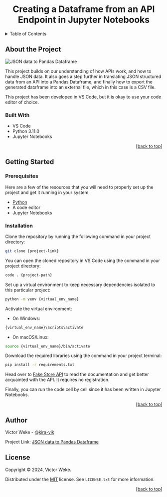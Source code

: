 <h1 align="center">Creating a Dataframe from an API Endpoint in Jupyter Notebooks</h1>
<a name="readme-top"></a>

<!-- TABLE OF CONTENTS -->
<details>
  <summary>Table of Contents</summary>
  <ol>
    <li>
      <a href="#about-the-project">About The Project</a>
      <ul>
        <li><a href="#built-with">Built With</a></li>
      </ul>
    </li>
    <li>
      <a href="#getting-started">Getting Started</a>
      <ul>
        <li><a href="#prerequisites">Prerequisites</a></li>
        <li><a href="#installation">Installation</a></li>
      </ul>
    </li>
    <li><a href="#author">Author</a></li>
    <li><a href="#license">License</a></li>
  </ol>
</details>

<!--ABOUT THE PROJECT-->
## About the Project

![JSON data to Pandas Dataframe](https://github.com/kira-vik/JSON-data-to-Pandas-Dataframe/assets/35596661/d64e3ccc-f958-4470-95ff-f8ad680628ec)

This project builds on our understanding of how APIs work, and how to handle JSON data. It also goes a step further in translating JSON structured data from an API into a Pandas Dataframe, and finally how to export the generated dataframe into an external file, which in this case is a CSV file.

This project has been developed in VS Code, but it is okay to use your code editor of choice.

### Built With

- VS Code
- Python 3.11.0
- Jupyter Notebooks

<p align="right">
     [<a href="#readme-top">back to top</a>]
</p>

<!--GETTING STARTED-->
## Getting Started

### Prerequisites

Here are a few of the resources that you will need to properly set up the project and get it running in your system.

- [Python](https://www.python.org/downloads/)
- A code editor
- Jupyter Notebooks

### Installation

Clone the repository by running the following command in your project directory:

```bash
git clone {project-link}
```

You can open the cloned repository in VS Code using the command in your project directory:

```bash
code . {project-path}
```

Set up a virtual environment to keep necessary dependencies isolated to this particular project:

```bash
python -m venv {virtual_env_name}
```

Activate the virtual environment:

- On Windows:

```bash
{virtual_env_name}\Scripts\activate
```

- On macOS/Linux:

```bash
source {virtual_env_name}/bin/activate
```

Download the required libraries using the command in your project terminal:

```bash
pip install -r requirements.txt
```

Head over to [Fake Store API](https://fakestoreapi.com/) to read the documentation and get better acquainted with the API. It requires no registration.

Finally, you can run the code cell by cell since it has been written in Jupyter Notebooks.

<p align="right">
     [<a href="#readme-top">back to top</a>]
</p>

<!--AUTHOR-->

## Author

Victor Weke - @[kira-vik](https://github.com/kira-vik)

Project Link: [JSON data to Pandas Dataframe](https://github.com/kira-vik/JSON-data-to-Pandas-Dataframe)

<!--LICENSE-->

## License

Copyright © 2024, Victor Weke.

Distributed under the [MIT](https://choosealicense.com/licenses/mit/) license. See `LICENSE.txt` for more information.

<p align="right">
     [<a href="#readme-top">back to top</a>]
</p>
